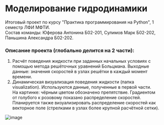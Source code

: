 # Моделирование гидродинамики

Итоговый проект по курсу "Практика программирования на Python", 1 семестр ЛФИ МФТИ.  
Состав команды: Юферова Антонина Б02-201, Сулимов Марк Б02-202, Паньшина Александра Б02-202.



### Описание проекта (глобально делится на 2 части):
1. Расчёт поведения жидкости при заданных начальных условиях с помощью метода решёточных уравнений Больцмана. Выходные данные: значения скоростей в узлах решётки в каждый момент времени.
2. Динамическая визуализация поведения жидкости (папка visualization). Используются данные, полученные в первой части.  
На картинке: чёрным цветом обозначено препятствие. Градиентом от голубого к розовому показано распределение скоростей. Планируется также визуализировать распределение скоростей как векторное поле (стрелками в узлах более крупной расчётной сетки).  

![image](https://user-images.githubusercontent.com/83095422/206960748-4fd0dd9e-581d-40ec-8f8f-8d6cbd2d907d.png)

